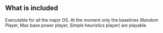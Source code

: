 ## What is included

Executable for all the major OS.
At the moment only the baselines (Random Player, Max base power player, Simple heuristics player)
are playable.